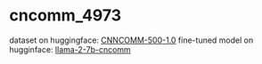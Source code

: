 # cncomm_4973

dataset on huggingface: [CNNCOMM-500-1.0](https://huggingface.co/datasets/cheungra/CNCOMM-500-1.0?row=29)
fine-tuned model on hugginface: [llama-2-7b-cncomm](https://huggingface.co/cheungra/llama-2-7b-cncomm/tree/main)

